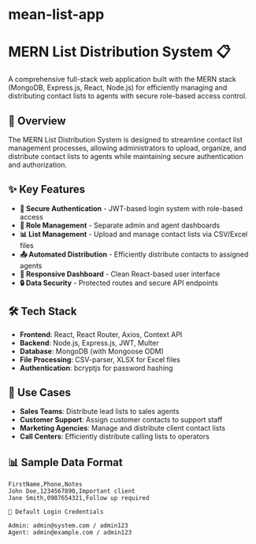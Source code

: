 # mean-list-app

# MERN List Distribution System 📋

A comprehensive full-stack web application built with the MERN stack (MongoDB, Express.js, React, Node.js) for efficiently managing and distributing contact lists to agents with secure role-based access control.

## 🚀 Overview

The MERN List Distribution System is designed to streamline contact list management processes, allowing administrators to upload, organize, and distribute contact lists to agents while maintaining secure authentication and authorization.

## ✨ Key Features

- **🔐 Secure Authentication** - JWT-based login system with role-based access
- **👥 Role Management** - Separate admin and agent dashboards
- **📊 List Management** - Upload and manage contact lists via CSV/Excel files
- **📤 Automated Distribution** - Efficiently distribute contacts to assigned agents
- **📱 Responsive Dashboard** - Clean React-based user interface
- **🔒 Data Security** - Protected routes and secure API endpoints

## 🛠 Tech Stack

- **Frontend**: React, React Router, Axios, Context API
- **Backend**: Node.js, Express.js, JWT, Multer
- **Database**: MongoDB (with Mongoose ODM)
- **File Processing**: CSV-parser, XLSX for Excel files
- **Authentication**: bcryptjs for password hashing

## 🎯 Use Cases

- **Sales Teams**: Distribute lead lists to sales agents
- **Customer Support**: Assign customer contacts to support staff
- **Marketing Agencies**: Manage and distribute client contact lists
- **Call Centers**: Efficiently distribute calling lists to operators

## 📊 Sample Data Format

```csv
FirstName,Phone,Notes
John Doe,1234567890,Important client
Jane Smith,0987654321,Follow up required

🔐 Default Login Credentials

Admin: admin@system.com / admin123
Agent: admin@example.com / admin123








